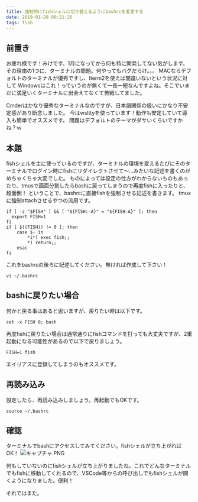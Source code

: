 ```yaml
---
title: 強制的にfishシェルに切り替えるようにbashrcを変更する
date: 2019-01-28 00:21:26
tags: fish
---
```

## 前置き
お疲れ様です！みけです。1月になってから何も特に開発してない気がします。
その理由の1つに、ターミナルの問題。何やってもバグだらけ。。。
MACならデフォルトのターミナルが優秀ですし、Iterm2を使えば間違いないという状況に対して
Windowsはこれ！っていうのが無くて一長一短なんですよね。そこでいまだに満足いくターミナルに出会えてなくて苦戦してました。

Cmderはかなり優秀なターミナルなのですが、日本語関係の扱いにかなり不安定感があり断念しました。
今はwslttyを使っています！動作も安定していて導入も簡単でオススメです。
問題はデフォルトのテーマがダサいくらいですかね？ｗ

## 本題
fishシェルを主に使っているのですが、ターミナルの環境を変えるたびにそのターミナルでログイン時にfishにリダイレクトさせて～…みたいな記述を書くのがめちゃくちゃ大変でした。
ものによっては設定の仕方がわからないものもあったり、tmusで画面分割したらbashに戻ってしまうので再度fishに入ったりと、超面倒！
ということで、bashrcに直接fishを強制させる記述を書きます。
tmuxに強制attachさせるやつの流用です。

```
if [ -z "$FISH" ] && [ "${FISH:-A}" = "${FISH-A}" ]; then
  export FISH=1
fi
if [ $((FISH)) != 0 ]; then
    case $- in
        *i*) exec fish;;
        *) return;;
    esac
fi
```

これをbashrcの後ろに記述してください。無ければ作成して下さい！

```
vi ~/.bashrc
```

## bashに戻りたい場合
何かと戻る事はあると思いますが、戻りたい時は以下です。

```
set -x FISH 0; bash
```

再度fishに戻りたい場合は通常通りにfishコマンドを打っても大丈夫ですが、2重起動になる可能性があるので以下で戻りましょう。

```
FISH=1 fish
```

エイリアスに登録してしまうのもオススメです。

## 再読み込み
設定したら、再読み込みしましょう。再起動でもOKです。

```
source ~/.bashrc
```

## 確認
ターミナルでbashにアクセスしてみてください。fishシェルが立ち上がればOK！
![キャプチャ.PNG](https://qiita-image-store.s3.amazonaws.com/0/178351/2fccec95-bee5-b030-caa4-99b5bcfc9eac.png)

何もしていないのにfishシェルが立ち上がりましたね。これでどんなターミナルでもfishに移動してくれるので、VSCode等からの呼び出しでもfishシェルが開くようになりました。便利！

それではまた。